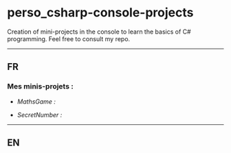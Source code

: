 # perso_csharp-console-projects
Creation of mini-projects in the console to learn the basics of C# programming. Feel free to consult my repo.

***

## FR


### Mes minis-projets :

- _MathsGame :_

- _SecretNumber :_


***

## EN

